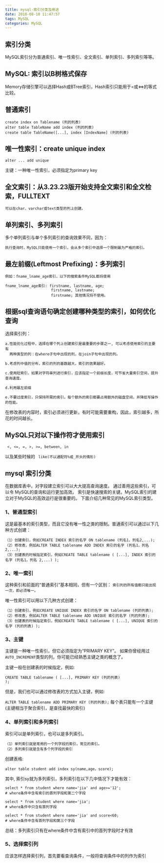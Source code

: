 ```yaml
---
title: mysql-索引分类及用途
date: 2018-08-10 11:47:57
tags: MySQL
categories: MySQL
---
```


## 索引分类
MySQL索引分为普通索引、唯一性索引、全文索引、单列索引、多列索引等等。

##  MySQL: 索引以B树格式保存 
Memory存储引擎可以选择Hash或BTree索引，Hash索引只能用于=或<=>的等式比较。 

## 普通索引

```
create index on Tablename (列的列表) 
alter table TableName add index (列的列表) 
create table TableName([...], index [IndexName] (列的列表)
```
<!--more-->

## 唯一性索引：create unique index 
```
alter ... add unique 
```

主键：一种唯一性索引，必须指定为primary key 

## 全文索引：从3.23.23版开始支持全文索引和全文检索，FULLTEXT

```
可以在char、varchar或text类型的列上创建。 
```

## 单列索引、多列索引

多个单列索引与单个多列索引的查询效果不同，因为： 
```
执行查询时，MySQL只能使用一个索引，会从多个索引中选择一个限制最为严格的索引。 
```

## 最左前缀(Leftmost Prefixing)：多列索引

```
例如：fname_lname_age索引，以下的搜索条件MySQL都将使用 

fname_lname_age索引: firstname, lastname, age;
                     firstname, lastname;
                     firstname; 其他情况将不使用。 

```

## 根据sql查询语句确定创建哪种类型的索引，如何优化查询 

选择索引列： 
```
a.性能优化过程中，选择在哪个列上创建索引是最重要的步骤之一, 可以考虑使用索引的主要有
  两种类型的列：在where子句中出现的列，在join子句中出现的列。 

b.考虑列中值的分布，索引的列的基数越大，索引的效果越好。 

c.使用短索引，如果对字符串列进行索引，应该指定一个前缀长度，可节省大量索引空间，提升查询速度。 

d.利用最左前缀 

e.不要过度索引，只保持所需的索引。每个额外的索引都要占用额外的磁盘空间，并降低写操作的性能。 
```

在修改表的内容时，索引必须进行更新，有时可能需要重构，因此，索引越多，所花的时间越长。 

## MySQL只对以下操作符才使用索引 

<code> <, <=, =, >, >=, between, in </code>

以及某些时候的 <code> like(不以通配符%或_开头的情形) </code>

## mysql 索引分类 

在数据库表中，对字段建立索引可以大大提高查询速度。
通过善用这些索引，可以令 MySQL的查询和运行更加高效。
索引是快速搜索的关键。MySQL索引的建立对于MySQL的高效运行是很重要的。
下面介绍几种常见的MySQL索引类型。 

### 1、普通型索引 
这是最基本的索引类型，而且它没有唯一性之类的限制。普通索引可以通过以下几种方式创建： 
```
（1）创建索引，例如CREATE INDEX 索引的名字 ON tablename (列名1，列名2,...); 
（2）修改表，例如ALTER TABLE tablename ADD INDEX 索引的名字 (列名1，列名2,...); 
（3）创建表的时候指定索引，例如CREATE TABLE tablename ( [...], INDEX 索引的名字 (列名1，列名 2,...) );
```

### 2、唯一索引 

这种索引和前面的“普通索引”基本相同，但有一个区别：
<code>索引列的所有值都只能出现一次，即必须唯一。</code>

唯一性索引可以用以下几种方式创建：
```
（1）创建索引，例如CREATE UNIQUE INDEX 索引的名字 ON tablename (列的列表); 
（2）修改表，例如ALTER TABLE tablename ADD UNIQUE 索引的名字 (列的列表); 
（3）创建表的时候指定索引，例如CREATE TABLE tablename ( [...], UNIQUE 索引的名字 (列的列表) );
```

### 3、主键 
主键是一种唯一性索引，但它必须指定为“PRIMARY KEY”。
如果你曾经用过<code>AUTO_INCREMENT</code>类型的列，你可能已经熟悉主键之类的概念了。

主键一般在创建表的时候指定，例如:

<code>CREATE TABLE tablename ( [...], PRIMARY KEY (列的列表) );</code>

但是，我们也可以通过修改表的方式加入主键，例如:

<code>ALTER TABLE tablename ADD PRIMARY KEY (列的列表);</code>
每个表只能有一个主键(主键相当于聚合索引，是查找最快的索引)

### 4、单列索引和多列索引 
索引可以是单列索引，也可以是多列索引。 
```
（1）单列索引就是常用的一个列字段的索引，常见的索引。 
（2）多列索引就是含有多个列字段的索引 
```

创建表格: 
```
alter table student add index sy(name,age，score); 
```

其中, 索引sy就为多列索引，多列索引在以下几中情况下才能有效： 
```
select * from student where name='jia' and age>='12';
# where条件中含有索引的首列字段和第二个字段 

select * from student where name='jia';
# where条件中只含有首列字段 

select * from student where name='jia' and score<60;
# where条件中含有首列字段和第三个字段
```

总结：多列索引只有在where条件中含有索引中的首列字段时才有效 

### 5、选择索引列 
应该怎样选择索引列，首先要看查询条件，一般将查询条件中的列作为索引 
